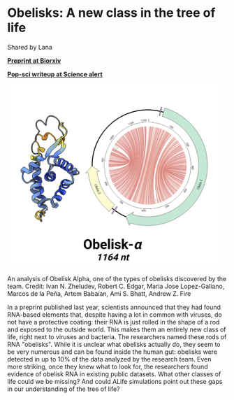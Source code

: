 # Obelisks: A new class in the tree of life

Shared by Lana

**[Preprint at Biorxiv](https://www.biorxiv.org/content/10.1101/2024.01.20.576352v1)**

**[Pop-sci writeup at Science alert](https://www.sciencealert.com/obelisks-entirely-new-class-of-life-has-been-found-in-the-human-digestive-system)**

![obelisk](images/obelisk.png)

An analysis of Obelisk Alpha, one of the types of obelisks discovered by the team. Credit: Ivan N. Zheludev, Robert C. Edgar, Maria Jose Lopez-Galiano, Marcos de la Peña, Artem Babaian, Ami S. Bhatt, Andrew Z. Fire

In a preprint published last year, scientists announced that they had found RNA-based elements that, despite having a lot in common with viruses, do not have a protective coating: their RNA is just rolled in the shape of a rod and exposed to the outside world. This makes them an entirely new class of life, right next to viruses and bacteria. The researchers named these rods of RNA "obelisks".
While it is unclear what obelisks actually do, they seem to be very numerous and can be found inside the human gut: obelisks were detected in up to 10% of the data analyzed by the research team. Even more striking, once they knew what to look for, the researchers found evidence of obelisk RNA in existing public datasets.
What other classes of life could we be missing? And could ALife simulations point out these gaps in our understanding of the tree of life?

